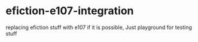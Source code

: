 # efiction-e107-integration
replacing efiction stuff with e107 if it is possible, Just playground for testing stuff
